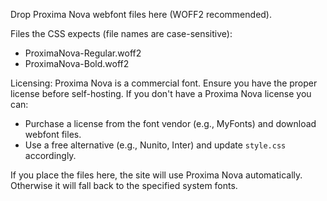Drop Proxima Nova webfont files here (WOFF2 recommended).

Files the CSS expects (file names are case-sensitive):
- ProximaNova-Regular.woff2
- ProximaNova-Bold.woff2

Licensing:
Proxima Nova is a commercial font. Ensure you have the proper license before self-hosting. If you don't have a Proxima Nova license you can:
- Purchase a license from the font vendor (e.g., MyFonts) and download webfont files.
- Use a free alternative (e.g., Nunito, Inter) and update `style.css` accordingly.

If you place the files here, the site will use Proxima Nova automatically. Otherwise it will fall back to the specified system fonts.